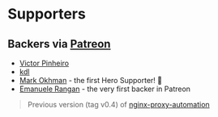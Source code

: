 # Supporters

## Backers via [Patreon](https://www.patreon.com/evertramos)

- [Victor Pinheiro](https://github.com/Victorhpinheiro)
- [kdl](https://github.com/kdlslyv)
- [Mark Okhman](https://github.com/markokhman) - the first Hero Supporter! 🚀
- [Emanuele Rangan](https://github.com/emanuelerangan) - the very first backer in Patreon

> Previous version (tag v0.4) of [nginx-proxy-automation](https://github.com/evertramos/nginx-proxy-automation)
 
